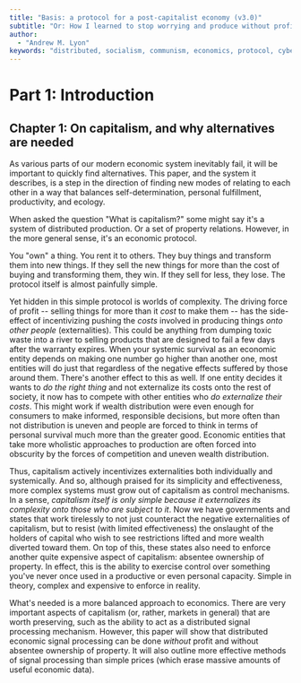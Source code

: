 ```yaml
---
title: "Basis: a protocol for a post-capitalist economy (v3.0)"
subtitle: "Or: How I learned to stop worrying and produce without profits and private property<br><br>**(Last update: {{modified}})**"
author:
  - "Andrew M. Lyon"
keywords: "distributed, socialism, communism, economics, protocol, cybernetics"
---
```


# Part 1: Introduction

## Chapter 1: On capitalism, and why alternatives are needed

As various parts of our modern economic system inevitably fail, it will be important to quickly find alternatives. This paper, and the system it describes, is a step in the direction of finding new modes of relating to each other in a way that balances self-determination, personal fulfillment, productivity, and ecology.

When asked the question "What is capitalism?" some might say it's a system of distributed production. Or a set of property relations. However, in the more general sense, it's an economic protocol.

You "own" a thing. You rent it to others. They buy things and transform them into new things. If they sell the new things for more than the cost of buying and transforming them, they win. If they sell for less, they lose. The protocol itself is almost painfully simple.

Yet hidden in this simple protocol is worlds of complexity. The driving force of profit -- selling things for more than it *cost* to make them -- has the side-effect of incentivizing pushing the *costs* involved in producing things *onto other people* (externalities). This could be anything from dumping toxic waste into a river to selling products that are designed to fail a few days after the warranty expires. When your systemic survival as an economic entity depends on making one number go higher than another one, most entities will do just that regardless of the negative effects suffered by those around them. There's another effect to this as well. If one entity decides it wants to *do the right thing* and not externalize its costs onto the rest of society, it now has to compete with other entities who *do externalize their costs*. This might work if wealth distribution were even enough for consumers to make informed, responsible decisions, but more often than not distribution is uneven and people are forced to think in terms of personal survival much more than the greater good. Economic entities that take more wholistic approaches to production are often forced into obscurity by the forces of competition and uneven wealth distribution.

Thus, capitalism actively incentivizes externalities both individually and systemically. And so, although praised for its simplicity and effectiveness, more complex systems must grow out of capitalism as control mechanisms. In a sense, *capitalism itself is only simple because it externalizes its complexity onto those who are subject to it*. Now we have governments and states that work tirelessly to not just counteract the negative externalities of capitalism, but to resist (with limited effectiveness) the onslaught of the holders of capital who wish to see restrictions lifted and more wealth diverted toward them. On top of this, these states also need to enforce another quite expensive aspect of capitalism: absentee ownership of property. In effect, this is the ability to exercise control over something you've never once used in a productive or even personal capacity. Simple in theory, complex and expensive to enforce in reality.

What's needed is a more balanced approach to economics. There are very important aspects of capitalism (or, rather, markets in general) that are worth preserving, such as the ability to act as a distributed signal processing mechanism. However, this paper will show that distributed economic signal processing can be done *without* profit and without absentee ownership of property. It will also outline more effective methods of signal processing than simple prices (which erase massive amounts of useful economic data).

